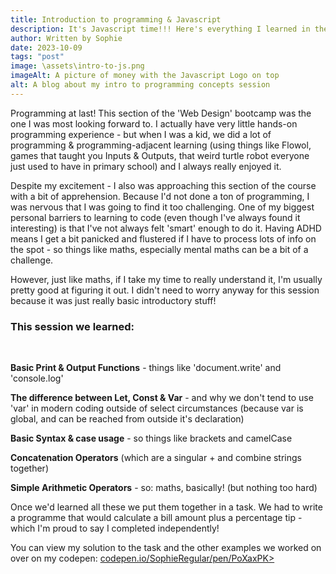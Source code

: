 ```yaml
---
title: Introduction to programming & Javascript
description: It's Javascript time!!! Here's everything I learned in the 'Introduction to programming concepts' session. 
author: Written by Sophie 
date: 2023-10-09
tags: "post"
image: \assets\intro-to-js.png
imageAlt: A picture of money with the Javascript Logo on top
alt: A blog about my intro to programming concepts session
---
```


Programming at last! This section of the 'Web Design' bootcamp was the one I was most looking forward to. I actually have very little hands-on programming experience - but when I was a kid, we did a lot of programming & programming-adjacent learning (using things like Flowol, games that taught you Inputs & Outputs, that weird turtle robot everyone just used to have in primary school) and I always really enjoyed it.

Despite my excitement - I also was approaching this section of the course with a bit of apprehension. Because I'd not done a ton of programming, I was nervous that I was going to find it too challenging. One of my biggest personal barriers to learning to code (even though I've always found it interesting) is that I've not always felt 'smart' enough to do it. Having ADHD means I get a bit panicked and flustered if I have to process lots of info on the spot - so things like maths, especially mental maths can be a bit of a challenge. 

However, just like maths, if I take my time to really understand it, I'm usually pretty good at figuring it out. I didn't need to worry anyway for this session because it was just really basic introductory stuff!

<h3>This session we learned:</h3>
<br>

<strong>Basic Print & Output Functions</strong> - things like 'document.write' and 'console.log'

<strong>The difference between Let, Const & Var</strong> - and why we don't tend to use 'var' in modern coding outside of select circumstances (because var is global, and can be reached from outside it's declaration)

<strong>Basic Syntax & case usage</strong> - so things like brackets and camelCase

<strong>Concatenation Operators</strong> (which are a singular + and combine strings together)

<strong>Simple Arithmetic Operators</strong> - so: maths, basically! (but nothing too hard)


Once we'd learned all these we put them together in a task. We had to write a programme that would calculate a bill amount plus a percentage tip - which I'm proud to say I completed independently!

You can view my solution to the task and the other examples we worked on over on my codepen: <a href="https://codepen.io/SophieRegular/pen/PoXaxPK">codepen.io/SophieRegular/pen/PoXaxPK></a>

